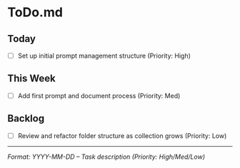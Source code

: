 # ToDo.md

## Today

- [ ] Set up initial prompt management structure (Priority: High)

## This Week

- [ ] Add first prompt and document process (Priority: Med)

## Backlog

- [ ] Review and refactor folder structure as collection grows (Priority: Low)

---

*Format: YYYY-MM-DD – Task description (Priority: High/Med/Low)*
